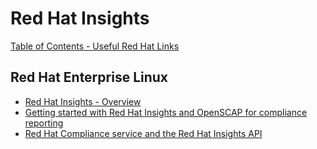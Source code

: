 # Red Hat Insights

[Table of Contents - Useful Red Hat Links](https://github.com/pslucas0212/UsefulRedHatLinks)

## Red Hat Enterprise Linux
- [Red Hat Insights - Overview](https://access.redhat.com/products/red-hat-insights)
- [Getting started with Red Hat Insights and OpenSCAP for compliance reporting](https://www.redhat.com/en/blog/red-hat-compliance-service-and-red-hat-insights-api)
- [Red Hat Compliance service and the Red Hat Insights API](https://www.redhat.com/en/blog/red-hat-compliance-service-and-red-hat-insights-api)
